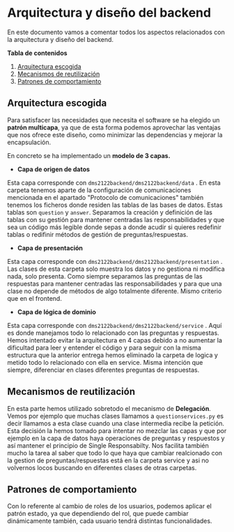 # Arquitectura y diseño del backend
En este documento vamos a comentar todos los aspectos relacionados con la arquitectura y diseño del backend.


**Tabla de contenidos**
 1. [Arquitectura escogida](https://github.com/Alvaro9rc/practica-dms-2021-2022/edit/main/Memoria/DiseñoBackend.md "Arquitectura escogida")
 2. [Mecanismos de reutilización](https://github.com/Alvaro9rc/practica-dms-2021-2022/edit/main/Memoria/DiseñoBackend.md "Mecanismos de reutilización")
 3. [Patrones de comportamiento](https://github.com/Alvaro9rc/practica-dms-2021-2022/edit/main/Memoria/DiseñoBackend.md "Patrones de comportamiento")


Arquitectura escogida
-------------

Para satisfacer las necesidades que necesita el software se ha elegido un **patrón multicapa**, ya que de esta forma podemos aprovechar las ventajas que nos ofrece este diseño, como minimizar las dependencias y mejorar la encapsulación.

En concreto se ha implementado un **modelo de 3 capas.**

* **Capa de origen de datos**

Esta capa corresponde con `dms2122backend/dms2122backend/data` . En esta carpeta tenemos aparte de la configuración de comunicaciones mencionada en el apartado "Protocolo de comunicaciones" también tenemos los ficheros donde residen las tablas de las bases de datos. Estas tablas son `question` y `answer`. Separamos la creación y definición de las tablas con su gestión para mantener centradas las responsabilidades y que sea un código más legible donde sepas a donde acudir si quieres redefinir tablas o redifinir métodos de gestión de preguntas/respuestas. 


* **Capa de presentación**

Esta capa corresponde con `dms2122backend/dms2122backend/presentation` . Las clases de esta carpeta solo muestra los datos y no gestiona ni modifica nada, solo presenta.
Como siempre separamos las preguntas de las respuestas para mantener centradas las responsabilidades y para que una clase no depende de métodos de algo totalmente diferente. Mismo criterio que en el frontend. 


* **Capa de lógica de dominio**

Esta capa corresponde con `dms2122backend/dms2122backend/service` . Aquí es donde manejamos todo lo relacionado con las preguntas y respuestas. Hemos intentado evitar la arquitectura en 4 capas debido a no aumentar la dificultad para leer y entender el código y para seguir con la misma estructura que la anterior entrega hemos eliminado la carpeta de logica y metido todo lo relacionado con ella en service. Misma intención que siempre, diferenciar en clases diferentes preguntas de respuestas. 


Mecanismos de reutilización
-------------

En esta parte hemos utilizado sobretodo el mecanismo de **Delegación**. Vemos por ejemplo que muchas clases llamamos a `questionservices.py` es decir llamamos a esta clase cuando una clase intermedia recibe la petición. Esta decisión la hemos tomado para intentar no mezclar las capas y que por ejemplo en la capa de datos haya operaciones de preguntas y respuestos y así mantener el principio de Single Responsabilty. 
Nos facilita también mucho la tarea al saber que todo lo que haya que cambiar realcionado con la gestion de preguntas/respuestas está en la carpeta service y asi no volvernos locos buscando en diferentes clases de otras carpetas. 
 
 
Patrones de comportamiento
-------------

Con lo referente al cambio de roles de los usuarios, podemos aplicar el patrón estado, ya que dependiendo del rol, que puede cambiar dinámicamente también, cada usuario tendrá distintas funcionalidades.








